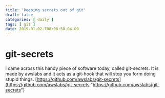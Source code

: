 ```yaml
---
title: 'keeping secrets out of git' 
draft: false
categories: [ daily ]
tags: [ git ]
date: 2019-01-02-T08:08:50-04:00
---
```


# git-secrets
I came across this handy piece of software today, called git-secrets.  It is made by awslabs and it acts as a git-hook that will stop you form doing stupid things.
[https://github.com/awslabs/git-secrets](https://github.com/awslabs/git-secrets "https://github.com/awslabs/git-secrets")

